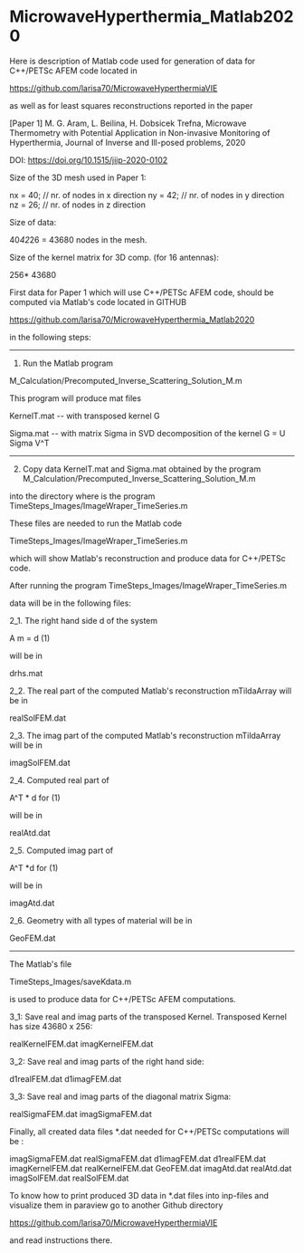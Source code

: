 # MicrowaveHyperthermia_Matlab2020
Here is description of Matlab code used for   generation of data for C++/PETSc AFEM code  located in

https://github.com/larisa70/MicrowaveHyperthermiaVIE

as well as for least squares reconstructions  reported in the paper  

[Paper 1]  M. G. Aram, L. Beilina, H. Dobsicek Trefna, Microwave Thermometry with Potential Application in Non-invasive Monitoring of Hyperthermia, Journal of Inverse and Ill-posed problems, 2020 

DOI: https://doi.org/10.1515/jiip-2020-0102

Size of the 3D mesh used in Paper 1:

nx = 40;  // nr. of nodes in x  direction
ny = 42;  //  nr. of nodes in y  direction
nz = 26; // nr. of nodes in z  direction

Size of data:

40*42*26 = 43680  nodes in the mesh.

Size of the kernel matrix for 3D comp. (for 16 antennas):

  256* 43680
  
First data for  Paper 1 which will use  C++/PETSc AFEM code,  should be computed via Matlab's  code located in  GITHUB

https://github.com/larisa70/MicrowaveHyperthermia_Matlab2020

in the following steps:


**************************************************************************
1. Run the Matlab program

M_Calculation/Precomputed_Inverse_Scattering_Solution_M.m

This program will produce mat files

KernelT.mat  -- with transposed kernel  G

Sigma.mat --  with matrix  Sigma in SVD decomposition of  the kernel
G = U Sigma V^T

**************************************************************************

2. Copy data  KernelT.mat  and Sigma.mat  obtained by the program
M_Calculation/Precomputed_Inverse_Scattering_Solution_M.m

into the directory where is the program
TimeSteps_Images/ImageWraper_TimeSeries.m

These files are needed to  run the Matlab code

TimeSteps_Images/ImageWraper_TimeSeries.m 

which will  show Matlab's reconstruction and produce data for C++/PETSc code.

After  running the program
TimeSteps_Images/ImageWraper_TimeSeries.m 

data will be in the following files:

2_1. The right hand side  d of the system

A m = d   (1)

will be in

drhs.mat

2_2.  The real part of the computed Matlab's reconstruction mTildaArray will be in

realSolFEM.dat


2_3. The imag part of the computed Matlab's reconstruction mTildaArray will be in

imagSolFEM.dat

2_4.  Computed   real part of

A^T * d    for (1)

will be in

realAtd.dat


2_5. Computed imag part of 

A^T *d    for (1)

will be in

 imagAtd.dat


2_6. Geometry with all types of material will be in

GeoFEM.dat

******************************************************************

The Matlab's file

TimeSteps_Images/saveKdata.m


is used to produce data for C++/PETSc AFEM computations.

3_1: Save real and imag parts of the transposed Kernel.
Transposed Kernel has size  43680 x 256: 

realKernelFEM.dat
imagKernelFEM.dat

3_2: Save real and imag parts of the right hand side:

d1realFEM.dat
d1imagFEM.dat


3_3: Save real and imag parts of the diagonal   matrix Sigma:


realSigmaFEM.dat
imagSigmaFEM.dat



Finally, all created data files  *.dat needed for C++/PETSc computations will be :


imagSigmaFEM.dat
realSigmaFEM.dat
d1imagFEM.dat
d1realFEM.dat
imagKernelFEM.dat
realKernelFEM.dat
GeoFEM.dat
imagAtd.dat
realAtd.dat
imagSolFEM.dat
realSolFEM.dat

To know how to   print produced  3D data in *.dat files  into inp-files and visualize them in paraview
go to another Github directory

https://github.com/larisa70/MicrowaveHyperthermiaVIE

and read instructions there.

